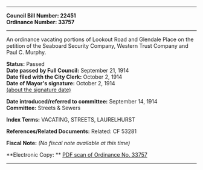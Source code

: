 * * * * *  
  
**Council Bill Number: [](#h0)[](#h2)22451**   
**Ordinance Number: 33757**  
  
* * * * *  
  
An ordinance vacating portions of Lookout Road and Glendale Place on the petition of the Seaboard Security Company, Western Trust Company and Paul C. Murphy.  
  
**Status:** Passed   
**Date passed by Full Council:** September 21, 1914   
**Date filed with the City Clerk:** October 2, 1914   
**Date of Mayor's signature:** October 2, 1914   
[(about the signature date)](/~public/approvaldate.htm)   
  
  
**Date introduced/referred to committee:** September 14, 1914   
**Committee:** Streets & Sewers   
  
**Index Terms:** VACATING, STREETS, LAURELHURST  
  
**References/Related Documents:** Related: CF 53281  
  
**Fiscal Note:** *(No fiscal note available at this time)*  
  
**Electronic Copy: ** [PDF scan of Ordinance No. 33757](/~archives/Ordinances/Ord_33757.pdf)  
  
* * * * *  
